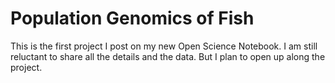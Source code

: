 Population Genomics of Fish
===========================

This is the first project I post on my new Open Science Notebook. I am
still reluctant to share all the details and the data. But I plan to 
open up along the project.
